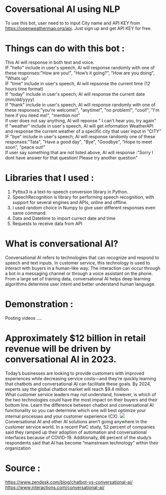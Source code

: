 # Coversational AI using NLP 
To use this bot, user need to to input City name and API KEY from https://openweathermap.org/api. Just sign up and get API KEY for free.  
# Things can do with this bot :
This AI will response in both text and voice.    
IF "hello" include in user's speech, AI will response randomly with one of these responses:"How are you!", "How’s it going?", "How are you doing", "Whats up"    
IF "time" include in user's speech, AI will repsonse the current time (12 hours time format)    
If "today" include in user's speech, AI will response the current date (mm/dd/yyyy)    
If "thank" include in user's speech, AI will response randomly with one of these responses:"you're welcome!", "anytime!", "no problem!", "cool!", "I'm here if you need me!", "mention not"   
If user does not say anything, AI will reponse " I can't hear you, try again"   
If "weather" include in user's speech, AI will get information WeatherAPI and response the current weather of a specific city that user input in "CITY"  
IF "bye" include in user's speech, AI will response randomly one of these responses:"Tata", "Have a good day", "Bye", "Goodbye", "Hope to meet soon", "peace out!"    
If user say something that are not listed above, AI will response :"Sorry I dont have answer for that question! Please try another question"    
  
# Libraries that I used :   
1. Pyttsx3 is a text-to-speech conversion library in Python.   
2. SpeechRecognition is library for performing speech recognition, with support for several engines and APIs, online and offline.  
3. I used random choice in Numpy to give user different responses even same command.    
4. Data and Datetime to import currect date and time     
5. Requests to receive data from API      
# What is conversational AI?  
Conversational AI refers to technologies that can recognize and respond to speech and text inputs. In customer service, this technology is used to interact with buyers in a human-like way. The interaction can occur through a bot in a messaging channel or through a voice assistant on the phone. From a large set of training data, conversational AI helps deep learning algorithms determine user intent and better understand human language.  
# Demonstration :   
Posting videos .... 





# Approximately $12 billion in retail revenue will be driven by conversational AI in 2023.  
Today’s businesses are looking to provide customers with improved experiences while decreasing service costs—and they’re quickly learning that chatbots and conversational AI can facilitate these goals. By 2024, experts say the global chatbot market will reach $9.4 million     
What customer service leaders may not understand, however, is which of the two technologies could have the most impact on their buyers and their bottom line. Learn the difference between chatbot and conversational AI functionality so you can determine which one will best optimize your internal processes and your customer experience (CX). 
<img src=https://www.interactions.com/wp-content/uploads/2019/11/conversational_ai_graphics_svg_version_graphic_1.svg>    
Conversational AI and other AI solutions aren’t going anywhere in the customer service world. In a recent PwC study, 52 percent of companies said they ramped up their adoption of automation and conversational interfaces because of COVID-19. Additionally, 86 percent of the study’s respondents said that AI has become “mainstream technology” within their organization  
# Source :   
https://www.zendesk.com/blog/chatbot-vs-conversational-ai/  
https://www.interactions.com/conversational-ai/   

